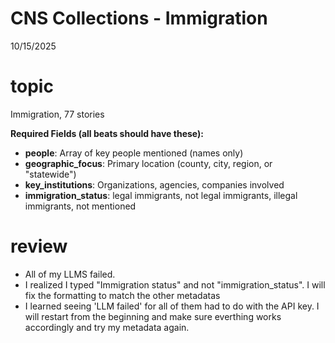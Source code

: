 # CNS Collections - Immigration  

10/15/2025

# topic
Immigration, 77 stories

**Required Fields (all beats should have these):**
- **people**: Array of key people mentioned (names only)
- **geographic_focus**: Primary location (county, city, region, or "statewide")
- **key_institutions**: Organizations, agencies, companies involved
- **immigration_status**: legal immigrants, not legal immigrants, illegal immigrants, not mentioned 

# review 
- All of my LLMS failed. 
- I realized I typed "Immigration status" and not "immigration_status". I will fix the formatting to match the other metadatas
- I learned seeing 'LLM failed' for all of them had to do with the API key. I will restart from the beginning and make sure everthing works accordingly and try my metadata again.
